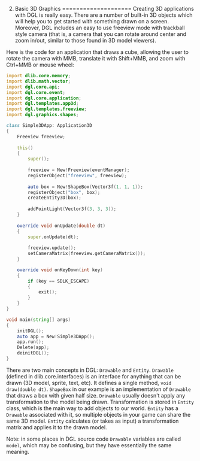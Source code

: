 2. Basic 3D Graphics
====================
Creating 3D applications with DGL is really easy. There are a number of built-in 3D objects which will help you to get started with something drawn on a screen. Moreover, DGL includes an easy to use freeview mode with trackball style camera (that is, a camera that you can rotate around center and zoom in/out, similar to those found in 3D model viewers).

Here is the code for an application that draws a cube, allowing the user to rotate the camera with MMB, translate it with Shift+MMB, and zoom with Ctrl+MMB or mouse wheel:

```d
import dlib.core.memory;
import dlib.math.vector;
import dgl.core.api;
import dgl.core.event;
import dgl.core.application;
import dgl.templates.app3d;
import dgl.templates.freeview;
import dgl.graphics.shapes;

class Simple3DApp: Application3D
{
    Freeview freeview;
    
    this()
    {
        super();
        
        freeview = New!Freeview(eventManager);
        registerObject("freeview", freeview);
        
        auto box = New!ShapeBox(Vector3f(1, 1, 1));
        registerObject("box", box);
        createEntity3D(box);
        
        addPointLight(Vector3f(3, 3, 3));
    }
    
    override void onUpdate(double dt)
    {
        super.onUpdate(dt);
        
        freeview.update();
        setCameraMatrix(freeview.getCameraMatrix());
    }

    override void onKeyDown(int key)
    {
        if (key == SDLK_ESCAPE)
        {
            exit();
        }
    }
}

void main(string[] args)
{
    initDGL();
    auto app = New!Simple3DApp();
    app.run();
    Delete(app);
    deinitDGL();
}
```

There are two main concepts in DGL: `Drawable` and `Entity`. `Drawable` (defined in dlib.core.interfaces) is an interface for anything that can be drawn (3D model, sprite, text, etc). It defines a single method, `void draw(double dt)`. `ShapeBox` in our example is an implementation of `Drawable` that draws a box with given half size. `Drawable` usually doesn't apply any transformation to the model being drawn. Transformation is stored in `Entity` class, which is the main way to add objects to our world. `Entity` has a `Drawable` associated with it, so multiple objects in your game can share the same 3D model. `Entity` calculates (or takes as input) a transformation matrix and applies it to the drawn model.

Note: in some places in DGL source code `Drawable` variables are called `model`, which may be confusing, but they have essentially the same meaning.
